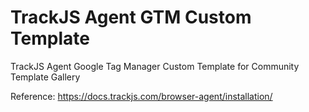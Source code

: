 # TrackJS Agent GTM Custom Template
TrackJS Agent Google Tag Manager Custom Template for Community Template Gallery

Reference: https://docs.trackjs.com/browser-agent/installation/
